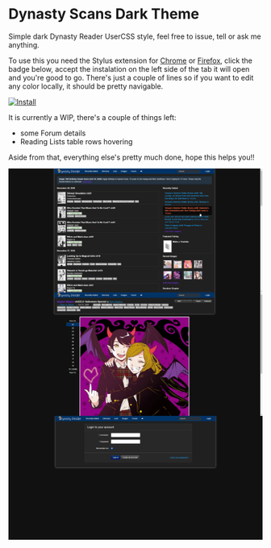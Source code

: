 # Dynasty Scans Dark Theme
Simple dark Dynasty Reader UserCSS style, feel free to issue, tell or ask me anything.

To use this you need the Stylus extension for <a href="https://chrome.google.com/webstore/detail/stylus/clngdbkpkpeebahjckkjfobafhncgmne">Chrome</a> or <a href="https://addons.mozilla.org/en-US/android/addon/styl-us/">Firefox</a>, click the badge below, accept the instalation on the left side of the tab it will open and you're good to go.
There's just a couple of lines so if you want to edit any color locally, it should be pretty navigable.

[![Install](https://img.shields.io/badge/Install%20directly%20with-Stylus-00adad.svg)](https://raw.githubusercontent.com/ikorobus/DynastyScansDarkTheme/main/dsdt.user.css)

It is currently a WIP, there's a couple of things left:
- some Forum details
- Reading Lists table rows hovering

Aside from that, everything else's pretty much done, hope this helps you!!

<img align="center" src="https://raw.githubusercontent.com/ikorobus/DynastyScansDarkTheme/main/images/sample01.png"></img>
<img align="center" src="https://raw.githubusercontent.com/ikorobus/DynastyScansDarkTheme/main/images/sample02.png"></img>
<img align="center" src="https://raw.githubusercontent.com/ikorobus/DynastyScansDarkTheme/main/images/sample03.png"></img>
